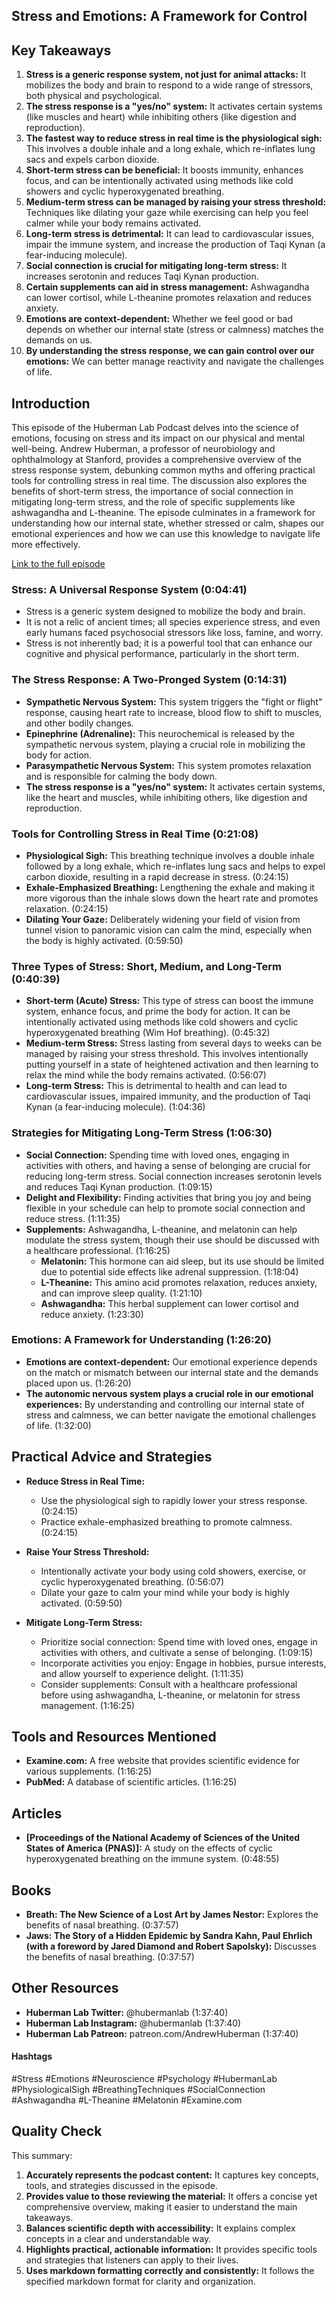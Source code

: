 ##  Stress and Emotions: A Framework for Control

## Key Takeaways

1. **Stress is a generic response system, not just for animal attacks:**  It mobilizes the body and brain to respond to a wide range of stressors, both physical and psychological.
2. **The stress response is a "yes/no" system:** It activates certain systems (like muscles and heart) while inhibiting others (like digestion and reproduction).
3. **The fastest way to reduce stress in real time is the physiological sigh:** This involves a double inhale and a long exhale, which re-inflates lung sacs and expels carbon dioxide.
4. **Short-term stress can be beneficial:** It boosts immunity, enhances focus, and can be intentionally activated using methods like cold showers and cyclic hyperoxygenated breathing.
5. **Medium-term stress can be managed by raising your stress threshold:** Techniques like dilating your gaze while exercising can help you feel calmer while your body remains activated.
6. **Long-term stress is detrimental:**  It can lead to cardiovascular issues, impair the immune system, and increase the production of Taqi Kynan (a fear-inducing molecule).
7. **Social connection is crucial for mitigating long-term stress:**  It increases serotonin and reduces Taqi Kynan production.
8. **Certain supplements can aid in stress management:** Ashwagandha can lower cortisol, while L-theanine promotes relaxation and reduces anxiety. 
9. **Emotions are context-dependent:** Whether we feel good or bad depends on whether our internal state (stress or calmness) matches the demands on us.
10. **By understanding the stress response, we can gain control over our emotions:** We can better manage reactivity and navigate the challenges of life. 

## Introduction
This episode of the Huberman Lab Podcast delves into the science of emotions, focusing on stress and its impact on our physical and mental well-being. Andrew Huberman, a professor of neurobiology and ophthalmology at Stanford, provides a comprehensive overview of the stress response system, debunking common myths and offering practical tools for controlling stress in real time.  The discussion also explores the benefits of short-term stress, the importance of social connection in mitigating long-term stress, and the role of specific supplements like ashwagandha and L-theanine.  The episode culminates in a framework for understanding how our internal state, whether stressed or calm, shapes our emotional experiences and how we can use this knowledge to navigate life more effectively.

[Link to the full episode](https://www.youtube.com/watch?v=ntfcfJ28eiU)

### Stress: A Universal Response System (0:04:41)
- Stress is a generic system designed to mobilize the body and brain.
- It is not a relic of ancient times; all species experience stress, and even early humans faced psychosocial stressors like loss, famine, and worry. 
- Stress is not inherently bad; it is a powerful tool that can enhance our cognitive and physical performance, particularly in the short term.

### The Stress Response: A Two-Pronged System (0:14:31) 
- **Sympathetic Nervous System:** This system triggers the "fight or flight" response, causing heart rate to increase, blood flow to shift to muscles, and other bodily changes.
- **Epinephrine (Adrenaline):** This neurochemical is released by the sympathetic nervous system, playing a crucial role in mobilizing the body for action.
- **Parasympathetic Nervous System:** This system promotes relaxation and is responsible for calming the body down.
- **The stress response is a "yes/no" system:**  It activates certain systems, like the heart and muscles, while inhibiting others, like digestion and reproduction.

### Tools for Controlling Stress in Real Time (0:21:08)
- **Physiological Sigh:** This breathing technique involves a double inhale followed by a long exhale, which re-inflates lung sacs and helps to expel carbon dioxide, resulting in a rapid decrease in stress. (0:24:15)
- **Exhale-Emphasized Breathing:**  Lengthening the exhale and making it more vigorous than the inhale slows down the heart rate and promotes relaxation. (0:24:15)
- **Dilating Your Gaze:**  Deliberately widening your field of vision from tunnel vision to panoramic vision can calm the mind, especially when the body is highly activated. (0:59:50)

### Three Types of Stress: Short, Medium, and Long-Term (0:40:39)
- **Short-term (Acute) Stress:**  This type of stress can boost the immune system, enhance focus, and prime the body for action. It can be intentionally activated using methods like cold showers and cyclic hyperoxygenated breathing (Wim Hof breathing). (0:45:32)
- **Medium-term Stress:**  Stress lasting from several days to weeks can be managed by raising your stress threshold. This involves intentionally putting yourself in a state of heightened activation and then learning to relax the mind while the body remains activated. (0:56:07)
- **Long-term Stress:** This is detrimental to health and can lead to cardiovascular issues, impaired immunity, and the production of Taqi Kynan (a fear-inducing molecule). (1:04:36)

### Strategies for Mitigating Long-Term Stress (1:06:30) 
- **Social Connection:**  Spending time with loved ones, engaging in activities with others, and having a sense of belonging are crucial for reducing long-term stress. Social connection increases serotonin levels and reduces Taqi Kynan production.  (1:09:15)
- **Delight and Flexibility:**  Finding activities that bring you joy and being flexible in your schedule can help to promote social connection and reduce stress. (1:11:35)
- **Supplements:** Ashwagandha, L-theanine, and melatonin can help modulate the stress system, though their use should be discussed with a healthcare professional.  (1:16:25)
  - **Melatonin:** This hormone can aid sleep, but its use should be limited due to potential side effects like adrenal suppression.  (1:18:04)
  - **L-Theanine:**  This amino acid promotes relaxation, reduces anxiety, and can improve sleep quality. (1:21:10)
  - **Ashwagandha:** This herbal supplement can lower cortisol and reduce anxiety. (1:23:30)

### Emotions: A Framework for Understanding (1:26:20)
- **Emotions are context-dependent:**  Our emotional experience depends on the match or mismatch between our internal state and the demands placed upon us. (1:26:20)
- **The autonomic nervous system plays a crucial role in our emotional experiences:** By understanding and controlling our internal state of stress and calmness, we can better navigate the emotional challenges of life. (1:32:00)

## Practical Advice and Strategies

- **Reduce Stress in Real Time:**
  - Use the physiological sigh to rapidly lower your stress response. (0:24:15)
  - Practice exhale-emphasized breathing to promote calmness. (0:24:15)

- **Raise Your Stress Threshold:**
  - Intentionally activate your body using cold showers, exercise, or cyclic hyperoxygenated breathing. (0:56:07)
  - Dilate your gaze to calm your mind while your body is highly activated. (0:59:50)

- **Mitigate Long-Term Stress:**
  - Prioritize social connection: Spend time with loved ones, engage in activities with others, and cultivate a sense of belonging. (1:09:15)
  - Incorporate activities you enjoy: Engage in hobbies, pursue interests, and allow yourself to experience delight. (1:11:35)
  - Consider supplements: Consult with a healthcare professional before using ashwagandha, L-theanine, or melatonin for stress management. (1:16:25)

## Tools and Resources Mentioned

- **Examine.com:** A free website that provides scientific evidence for various supplements.  (1:16:25)
- **PubMed:** A database of scientific articles. (1:16:25)

## Articles

- **[Proceedings of the National Academy of Sciences of the United States of America (PNAS)]:**  A study on the effects of cyclic hyperoxygenated breathing on the immune system. (0:48:55)

## Books

- **Breath: The New Science of a Lost Art by James Nestor:**  Explores the benefits of nasal breathing. (0:37:57)
- **Jaws: The Story of a Hidden Epidemic by Sandra Kahn, Paul Ehrlich (with a foreword by Jared Diamond and Robert Sapolsky):** Discusses the benefits of nasal breathing. (0:37:57)

## Other Resources

- **Huberman Lab Twitter:** @hubermanlab (1:37:40)
- **Huberman Lab Instagram:** @hubermanlab (1:37:40)
- **Huberman Lab Patreon:** patreon.com/AndrewHuberman (1:37:40)

#### Hashtags
#Stress #Emotions #Neuroscience #Psychology #HubermanLab #PhysiologicalSigh #BreathingTechniques #SocialConnection #Ashwagandha #L-Theanine #Melatonin #Examine.com

## Quality Check

This summary:

1. **Accurately represents the podcast content:** It captures key concepts, tools, and strategies discussed in the episode.
2. **Provides value to those reviewing the material:** It offers a concise yet comprehensive overview, making it easier to understand the main takeaways.
3. **Balances scientific depth with accessibility:** It explains complex concepts in a clear and understandable way.
4. **Highlights practical, actionable information:** It provides specific tools and strategies that listeners can apply to their lives.
5. **Uses markdown formatting correctly and consistently:** It follows the specified markdown format for clarity and organization. 
